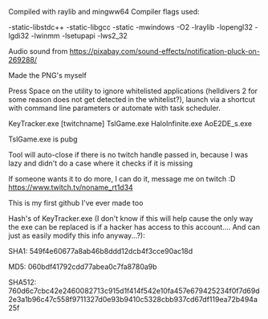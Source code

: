Compiled with raylib and mingww64 Compiler flags used:

-static-libstdc++ -static-libgcc -static -mwindows -O2  -lraylib -lopengl32 -lgdi32 -lwinmm -lsetupapi -lws2_32

Audio sound from https://pixabay.com/sound-effects/notification-pluck-on-269288/

Made the PNG's myself

Press Space on the utility to ignore whitelisted applications (helldivers 2 for some reason does not get detected in the whitelist?), launch via a shortcut with command line parameters or automate with task scheduler.

KeyTracker.exe [twitchname] TslGame.exe HaloInfinite.exe AoE2DE_s.exe

TslGame.exe is pubg

Tool will auto-close if there is no twitch handle passed in, because I was lazy and didn't do a case where it checks if it is missing

If someone wants it to do more, I can do it, message me on twitch :D https://www.twitch.tv/noname_rt1d34

This is my first github I've ever made too

Hash's of KeyTracker.exe (I don't know if this will help cause the only way the exe can be replaced is if a hacker has access to this account.... And can just as easily modify this info anyway...?): 

SHA1: 549f4e60677a8ab46b8ddd12dcb4f3cce90ac18d

MD5: 060bdf41792cdd77abea0c7fa8780a9b

SHA512: 760d6c7cbc42e2460082713c915d1f414f542e10fa457e679425234f0f7d69d2e3a1b96c47c558f9711327d0e93b9410c5328cbb937cd67df119ea72b494a25f
